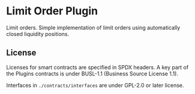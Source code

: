 # Limit Order Plugin

Limit orders. Simple implementation of limit orders using automatically closed liquidity positions.

## License

Licenses for smart contracts are specified in SPDX headers. A key part of the Plugins contracts is under BUSL-1.1 (Business Source License 1.1).

Interfaces in `./contracts/interfaces` are under GPL-2.0 or later license.
